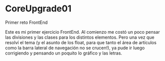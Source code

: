# CoreUpgrade01
Primer reto FrontEnd

Este es mi primer ejercicio FrontEnd. Al comienzo me costó un poco pensar las divisiones y las clases para los distintos elementos. Pero una vez que resolví el tema (y el asunto de los float, para que tanto el área de artículos como la barra lateral de navegación no se crucen!), ya pude ir luego corrigiendo y pensando un poquito lo gráfico y las letras.
